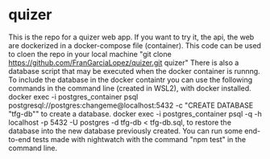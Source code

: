# quizer
This is the repo for a quizer web app.
If you want to try it, the api, the web are dockerized in a docker-compose file (container).
This code can be used to cloen the repo in your local machine "git clone https://github.com/FranGarciaLopez/quizer.git quizer" 
There is also a database script that may be executed when the docker container is runnng.
To include the database in the docker containtr you can use the following commands in the command line (created in WSL2), with docker installed.
docker exec -i postgres_container psql postgresql://postgres:changeme@localhost:5432 -c "CREATE DATABASE \"tfg-db\"" to create a database.
docker exec -i postgres_container psql -q -h localhost -p 5432 -U postgres -d tfg-db < tfg-db.sql, to restore the database into the new database previously created.
You can run some end-to-end tests made with nightwatch with the command "npm test" in the command line.
